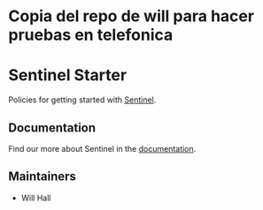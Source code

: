 # Copia del repo de will para hacer  pruebas en telefonica

# Sentinel Starter

Policies for getting started with [Sentinel](https://www.hashicorp.com/sentinel/).

## Documentation

Find our more about Sentinel in the [documentation](https://docs.hashicorp.com/sentinel).

## Maintainers

* Will Hall

